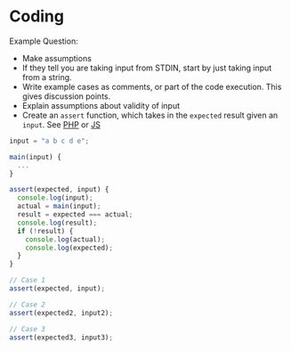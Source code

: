 # Coding

Example Question:

* Make assumptions
* If they tell you are taking input from STDIN, start by just taking input from a string.
* Write example cases as comments, or part of the code execution. This gives discussion points.
* Explain assumptions about validity of input
* Create an `assert` function, which takes in the `expected` result given an `input`. See [PHP](https://app.gitbook.com/php#simple-assert) or [JS](https://app.gitbook.com/js#simple-assert)

```javascript
input = "a b c d e";

main(input) {
  ...
}

assert(expected, input) {
  console.log(input);
  actual = main(input);
  result = expected === actual;
  console.log(result);
  if (!result) {
    console.log(actual);
    console.log(expected);
  }
}

// Case 1
assert(expected, input);

// Case 2
assert(expected2, input2);

// Case 3
assert(expected3, input3);
```

##

